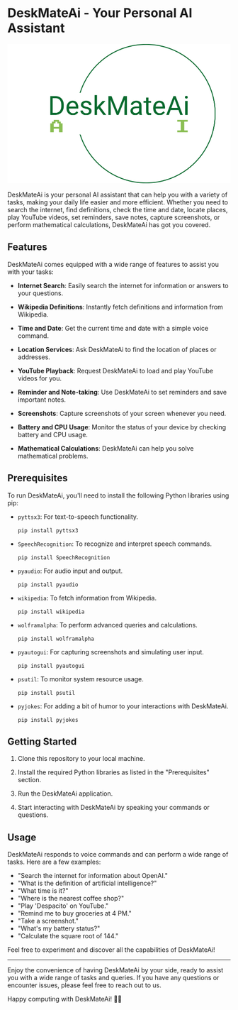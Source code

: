 # DeskMateAi - Your Personal AI Assistant

![DeskMateAi Logo](https://github.com/SahilWagh1/DeskMateAi/blob/24899f77e084a81b33ed7d8055c74c77834e9872/deskmateai-low-resolution-logo-transparent%20(1).png)

DeskMateAi is your personal AI assistant that can help you with a variety of tasks, making your daily life easier and more efficient. Whether you need to search the internet, find definitions, check the time and date, locate places, play YouTube videos, set reminders, save notes, capture screenshots, or perform mathematical calculations, DeskMateAi has got you covered.

## Features

DeskMateAi comes equipped with a wide range of features to assist you with your tasks:

- **Internet Search**: Easily search the internet for information or answers to your questions.

- **Wikipedia Definitions**: Instantly fetch definitions and information from Wikipedia.

- **Time and Date**: Get the current time and date with a simple voice command.

- **Location Services**: Ask DeskMateAi to find the location of places or addresses.

- **YouTube Playback**: Request DeskMateAi to load and play YouTube videos for you.

- **Reminder and Note-taking**: Use DeskMateAi to set reminders and save important notes.

- **Screenshots**: Capture screenshots of your screen whenever you need.

- **Battery and CPU Usage**: Monitor the status of your device by checking battery and CPU usage.

- **Mathematical Calculations**: DeskMateAi can help you solve mathematical problems.

## Prerequisites

To run DeskMateAi, you'll need to install the following Python libraries using pip:

- `pyttsx3`: For text-to-speech functionality.
   ```
   pip install pyttsx3
   ```

- `SpeechRecognition`: To recognize and interpret speech commands.
   ```
   pip install SpeechRecognition
   ```

- `pyaudio`: For audio input and output.
   ```
   pip install pyaudio
   ```

- `wikipedia`: To fetch information from Wikipedia.
   ```
   pip install wikipedia
   ```

- `wolframalpha`: To perform advanced queries and calculations.
   ```
   pip install wolframalpha
   ```

- `pyautogui`: For capturing screenshots and simulating user input.
   ```
   pip install pyautogui
   ```

- `psutil`: To monitor system resource usage.
   ```
   pip install psutil
   ```

- `pyjokes`: For adding a bit of humor to your interactions with DeskMateAi.
   ```
   pip install pyjokes
   ```

## Getting Started

1. Clone this repository to your local machine.

2. Install the required Python libraries as listed in the "Prerequisites" section.

3. Run the DeskMateAi application.

4. Start interacting with DeskMateAi by speaking your commands or questions.

## Usage

DeskMateAi responds to voice commands and can perform a wide range of tasks. Here are a few examples:

- "Search the internet for information about OpenAI."
- "What is the definition of artificial intelligence?"
- "What time is it?"
- "Where is the nearest coffee shop?"
- "Play 'Despacito' on YouTube."
- "Remind me to buy groceries at 4 PM."
- "Take a screenshot."
- "What's my battery status?"
- "Calculate the square root of 144."

Feel free to experiment and discover all the capabilities of DeskMateAi!

---

Enjoy the convenience of having DeskMateAi by your side, ready to assist you with a wide range of tasks and queries. If you have any questions or encounter issues, please feel free to reach out to us.

Happy computing with DeskMateAi! 🤖🌟
